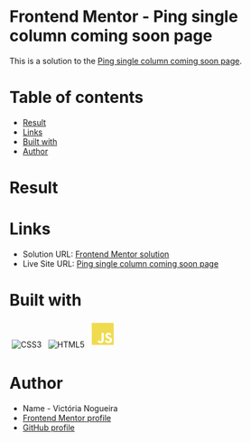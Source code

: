 # Frontend Mentor - Ping single column coming soon page

This is a solution to the [Ping single column coming soon page](https://www.frontendmentor.io/challenges/ping-single-column-coming-soon-page-5cadd051fec04111f7b848da).

# Table of contents

- [Result](#result)
- [Links](#links)
- [Built with](#built-with)
- [Author](#author)

# Result

# Links

- Solution URL: [Frontend Mentor solution](https://www.frontendmentor.io/solutions/ping-coming-soon-page-6sAeg0CWxa)
- Live Site URL: [Ping single column coming soon page](https://victoriamnx.github.io/Ping-Coming-Soon-Page/)

# Built with

<img src="https://i.ibb.co/bLF1P6n/css-3.png" alt="CSS3" height="40" style="vertical-align:down; margin:4px"></a>
<img src="https://i.ibb.co/Ch4SDLV/html-1.png" alt="HTML5" height="40" style="vertical-align:down; margin:4px"></a>
<img src="https://raw.githubusercontent.com/devicons/devicon/master/icons/javascript/javascript-plain.svg" alt="JavaScript" height="40" style="vertical-align:down; margin:4px">

# Author

- Name - Victória Nogueira
- [Frontend Mentor profile](https://www.frontendmentor.io/profile/victoriamnx)
- [GitHub profile](https://github.com/victoriamnx)
